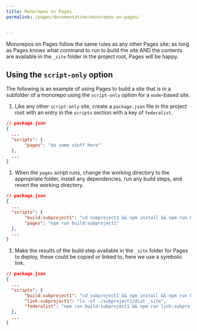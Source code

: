 ```yaml
---
title: Monorepos on Pages
permalink: /pages/documentation/monorepos-on-pages/


---
```



Monorepos on Pages follow the same rules as any other Pages site; as long as Pages knows what command to run to build the site AND the contents are available in the `_site` folder in the project root, Pages will be happy.

## Using the `script-only` option

The following is an example of using Pages to build a site that is in a subfolder of a monorepo using the `script-only` option for a `node`-based site.

1. Like any other `script-only` site, create a `package.json` file in the project root with an entry in the `scripts` section with a key of `federalist`.
```json
// package.json
{
  ...
  "scripts": {
       "pages": "do some stuff here"
  },
  ...
}
```

1. When the `pages` script runs, change the working directory to the appropriate folder, install any dependencies, run any build steps, and revert the working directory.
```json
// package.json
{
  ...
  "scripts": {
       "build:subproject1": "cd subproject1 && npm install && npm run build && cd ..",
       "pages": "npm run build:subproject1"
  },
  ...
}
```

1. Make the results of the build step available in the `_site` folder for Pages to deploy, these could be copied or linked to, here we use a symbolic link.
```json
// package.json
{
  ...
  "scripts": {
       "build:subproject1": "cd subproject1 && npm install && npm run build && cd ..",
       "link:subproject1": "ln -sf ./subproject1/dist _site",
       "federalist": "npm run build:subproject1 && npm run link:subproject1"
  },
  ...
}
```

